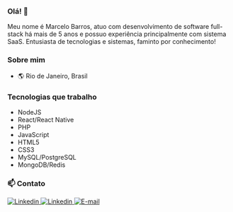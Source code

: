 ### Olá! 👋

Meu nome é Marcelo Barros, atuo com desenvolvimento de software full-stack há mais de 5 anos e possuo experiência principalmente com sistema SaaS. Entusiasta de tecnologias e sistemas, 
faminto por conhecimento!

### Sobre mim
- :earth_americas: Rio de Janeiro, Brasil
<!-- - :man: 21 anos -->

### Tecnologias que trabalho
- NodeJS
- React/React Native
- PHP
- JavaScript
- HTML5
- CSS3
- MySQL/PostgreSQL
- MongoDB/Redis

### 📫 Contato
<a target="_blank" href="https://linkedin.com/in/mhbarros">
<img src="https://img.icons8.com/color/48/000000/linkedin-circled.png" alt="Linkedin"/>
</a>
<a target="_blank" href="https://t.me/mhbarros">
<img src="https://img.icons8.com/color/48/000000/telegram-app.png" alt="Linkedin"/>
</a>
<a href="mailto:mhbarros99@gmail.com">
<img src="https://img.icons8.com/bubbles/48/000000/gmail.png" alt="E-mail"/>
</a>

<!--

Here are some ideas to get you started:

- 🔭 I’m currently working on ...
- 🌱 I’m currently learning ...
- 👯 I’m looking to collaborate on ...
- 🤔 I’m looking for help with ...
- 💬 Ask me about ...
- 📫 How to reach me: ...
- 😄 Pronouns: ...
- ⚡ Fun fact: ...
-->

